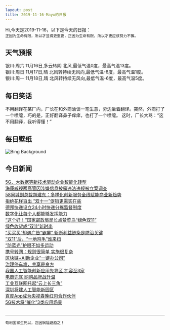 ```yaml
---
layout: post
title: 2019-11-16-Mayx的日报
---
```


Hi,今天是2019-11-16，以下是今天的日报：<br><small>
正因为生命有限，所以才显得更重要，正因为生命有限，所以才更应该努力不懈。</small><!--more-->
## 天气预报
银川:周六 11月16日,多云转阴 北风,最低气温0度，最高气温13度。<br>银川:周日 11月17日,晴 北风转持续无风向,最低气温-8度，最高气温1度。<br>银川:周一 11月18日,晴 北风转持续无风向,最低气温-6度，最高气温5度。
## 每日笑话
不用翻译在某厂内，厂长在和外商洽谈一笔生意，旁边坐着翻译。突然，外商打了一个喷嚏，巧的是，正好翻译鼻子痒痒，也打了一个喷嚏。 这时，厂长大骂：“这不用翻译，我听得懂！”
## 每日壁纸
![Bing Background](https://cn.bing.com/th?id=OHR.Murmurations_EN-US6835324023_1920x1080.jpg&rf=LaDigue_1920x1080.jpg&pid=hp "Starlings at sunset in Blackpool, England (© Mediaworld Images/Alamy)")
## 今日新闻

[5G、大数据等新技术驱动企业智能化转型](http://it.people.com.cn/n1/2019/1115/c1009-31458295.html)   
[海康威视两高管因涉嫌信息披露违法违规被立案调查](http://it.people.com.cn/n1/2019/1115/c1009-31458267.html)   
[58同城副总裁胡建东：多样化创新服务全线赋能商业新趋势](http://it.people.com.cn/n1/2019/1115/c1009-31458189.html)   
[拒绝花样百出 “双十一”促销更需实在些](http://it.people.com.cn/n1/2019/1115/c1009-31458107.html)   
[德邦快递设立24小时快递分拣监督制度](http://it.people.com.cn/n1/2019/1115/c1009-31458085.html)   
[数字化让每个人都能够发挥能力](http://it.people.com.cn/n1/2019/1115/c1009-31457879.html)   
[“这个好！”国家邮政局局长点赞菜鸟“绿色双11”](http://it.people.com.cn/n1/2019/1115/c1009-31457858.html)   
[绿色收货成“双11”新时尚](http://it.people.com.cn/n1/2019/1115/c1009-31457127.html)   
[“买买买”却遇广告“霸屏” 斩断利益链条是防治关键](http://it.people.com.cn/n1/2019/1115/c1009-31457100.html)   
[“双11”后，“一地鸡毛”谁来扫](http://it.people.com.cn/n1/2019/1115/c1009-31457106.html)   
[“防蓝光”护眼不如多运动](http://it.people.com.cn/n1/2019/1115/c1009-31457095.html)   
[携号转网：规则很简单 实施很复杂](http://it.people.com.cn/n1/2019/1115/c1009-31457102.html)   
[区块链+AI助企业“一键办公司”](http://it.people.com.cn/n1/2019/1115/c1009-31457105.html)   
[治理停车难，共享是良方](http://it.people.com.cn/n1/2019/1115/c1009-31457098.html)   
[我国人工智能创新应用先导区 扩容至3家](http://it.people.com.cn/n1/2019/1115/c1009-31457082.html)   
[电商兜底 网购品牌战升温](http://it.people.com.cn/n1/2019/1115/c1009-31457030.html)   
[工业互联网托起“云上长三角”](http://it.people.com.cn/n1/2019/1115/c1009-31457024.html)   
[深圳将建人工智能新园区](http://it.people.com.cn/n1/2019/1115/c1009-31457016.html)   
[百度App成为央视春晚红包合作伙伴](http://it.people.com.cn/n1/2019/1115/c1009-31457026.html)   
[5G技术将“催化”3类应用场景](http://it.people.com.cn/n1/2019/1115/c1009-31457019.html)   
<br />

***

<small>苟利国家生死以，岂因祸福避趋之！</small>

